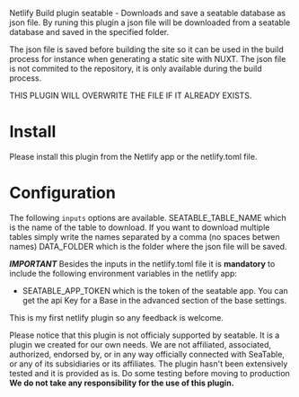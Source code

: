 Netlify Build plugin seatable - Downloads and save a seatable database as json file.
By runing this plugin a json file will be downloaded from a seatable database and saved in the specified folder.

The json file is saved before building the site so it can be used in the build process for instance when generating a static site with NUXT.
The json file is not commited to the repository, it is only available during the build process.

THIS PLUGIN WILL OVERWRITE THE FILE IF IT ALREADY EXISTS.

# Install

Please install this plugin from the Netlify app or the netlify.toml file.

# Configuration

The following `inputs` options are available.
SEATABLE_TABLE_NAME which is the name of the table to download. If you want to download multiple tables simply write the names separated by a comma (no spaces betwen names)
DATA_FOLDER which is the folder where the json file will be saved.

***IMPORTANT***
Besides the inputs in the netlify.toml file it is **mandatory** to include the following environment variables in the netlify app:
* SEATABLE_APP_TOKEN which is the token of the seatable app. You can get the api Key for a Base in the advanced section of the base settings.

This is my first netlify plugin so any feedback is welcome.

Please notice that this plugin is not officialy supported by seatable. It is a plugin we created for our own needs. 
We are not affiliated, associated, authorized, endorsed by, or in any way officially connected with SeaTable, or any of its subsidiaries or its affiliates. 
The plugin hasn't been extensively tested and it is provided as is. Do some testing before moving to production **We do not take any responsibility for the use of this plugin.**